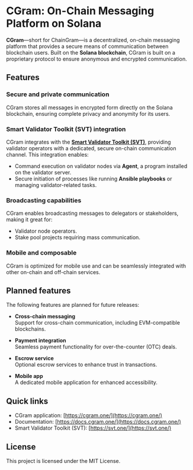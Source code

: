 # CGram: On-Chain Messaging Platform on Solana

**CGram**—short for ChainGram—is a decentralized, on-chain messaging platform that provides a secure means of communication between blockchain users. Built on the **Solana blockchain**, CGram is built on a proprietary protocol to ensure anonymous and encrypted communication.

## Features

### Secure and private communication
CGram stores all messages in encrypted form directly on the Solana blockchain, ensuring complete privacy and anonymity for its users.

### Smart Validator Toolkit (SVT) integration
CGram integrates with the [**Smart Validator Toolkit (SVT)**](https://svt.one/), providing validator operators with a dedicated, secure on-chain communication channel. This integration enables:
- Command execution on validator nodes via **Agent**, a program installed on the validator server.
- Secure initiation of processes like running **Ansible playbooks** or managing validator-related tasks.

### Broadcasting capabilities
CGram enables broadcasting messages to delegators or stakeholders, making it great for:
- Validator node operators.
- Stake pool projects requiring mass communication.

### Mobile and composable
CGram is optimized for mobile use and can be seamlessly integrated with other on-chain and off-chain services.

## Planned features

The following features are planned for future releases:

- **Cross-chain messaging**  
  Support for cross-chain communication, including EVM-compatible blockchains.

- **Payment integration**  
  Seamless payment functionality for over-the-counter (OTC) deals.

- **Escrow service**  
  Optional escrow services to enhance trust in transactions.

- **Mobile app**  
  A dedicated mobile application for enhanced accessibility.

## Quick links

- CGram application: [https://cgram.one/](https://cgram.one/)  
- Documentation: [https://docs.cgram.one/](https://docs.cgram.one/)  
- Smart Validator Toolkit (SVT): [https://svt.one/](https://svt.one/)  

## License

This project is licensed under the MIT License.
